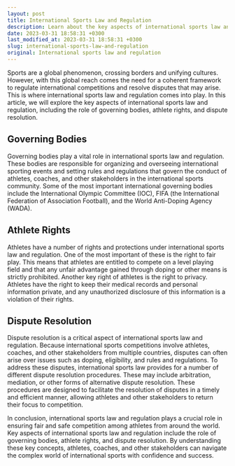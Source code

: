 ```yaml
---
layout: post
title: International Sports Law and Regulation
description: Learn about the key aspects of international sports law and regulation, including the role of governing bodies, athlete rights, and dispute resolution.
date: 2023-03-31 18:58:31 +0300
last_modified_at: 2023-03-31 18:58:31 +0300
slug: international-sports-law-and-regulation
original: International sports law and regulation
---
```

Sports are a global phenomenon, crossing borders and unifying cultures. However, with this global reach comes the need for a coherent framework to regulate international competitions and resolve disputes that may arise. This is where international sports law and regulation comes into play. In this article, we will explore the key aspects of international sports law and regulation, including the role of governing bodies, athlete rights, and dispute resolution.

## Governing Bodies
Governing bodies play a vital role in international sports law and regulation. These bodies are responsible for organizing and overseeing international sporting events and setting rules and regulations that govern the conduct of athletes, coaches, and other stakeholders in the international sports community. Some of the most important international governing bodies include the International Olympic Committee (IOC), FIFA (the International Federation of Association Football), and the World Anti-Doping Agency (WADA).

## Athlete Rights
Athletes have a number of rights and protections under international sports law and regulation. One of the most important of these is the right to fair play. This means that athletes are entitled to compete on a level playing field and that any unfair advantage gained through doping or other means is strictly prohibited. Another key right of athletes is the right to privacy. Athletes have the right to keep their medical records and personal information private, and any unauthorized disclosure of this information is a violation of their rights.

## Dispute Resolution
Dispute resolution is a critical aspect of international sports law and regulation. Because international sports competitions involve athletes, coaches, and other stakeholders from multiple countries, disputes can often arise over issues such as doping, eligibility, and rules and regulations. To address these disputes, international sports law provides for a number of different dispute resolution procedures. These may include arbitration, mediation, or other forms of alternative dispute resolution. These procedures are designed to facilitate the resolution of disputes in a timely and efficient manner, allowing athletes and other stakeholders to return their focus to competition.

In conclusion, international sports law and regulation plays a crucial role in ensuring fair and safe competition among athletes from around the world. Key aspects of international sports law and regulation include the role of governing bodies, athlete rights, and dispute resolution. By understanding these key concepts, athletes, coaches, and other stakeholders can navigate the complex world of international sports with confidence and success.